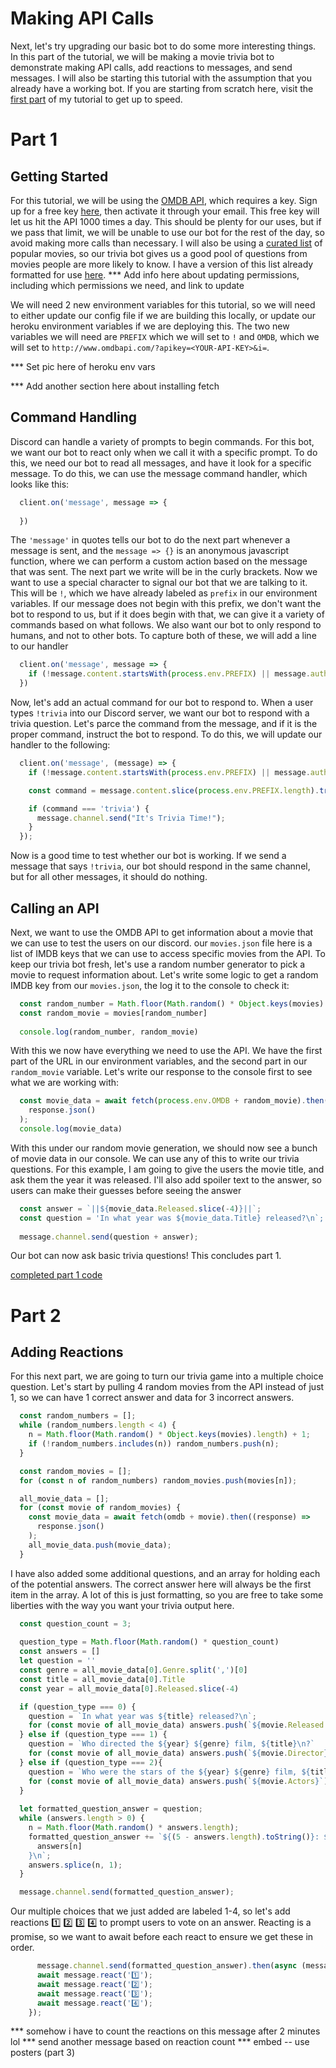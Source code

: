 # Making API Calls

Next, let's try upgrading our basic bot to do some more interesting things. In this part of the tutorial, we will be making a movie trivia bot to demonstrate making API calls,
add reactions to messages, and send messages. I will also be starting this tutorial with the assumption that you already have a working bot. If you are starting from scratch
here, visit the [first part](../basic_bot) of my tutorial to get up to speed.

# Part 1

## Getting Started

For this tutorial, we will be using the [OMDB API](http://www.omdbapi.com/), which requires a key. Sign up for a free key [here](http://www.omdbapi.com/apikey.aspx), then
activate it through your email. This free key will let us hit the API 1000 times a day. This should be plenty for our uses, but if we pass that limit, we will be unable to
use our bot for the rest of the day, so avoid making more calls than necessary. I will also be using a [curated list](https://www.imdb.com/list/ls091294718/) of popular
movies, so our trivia bot gives us a good pool of questions from movies people are more likely to know. I have a version of this list already formatted for use 
[here](./example-movies.json). *** Add info here about updating permissions, including which permissions we need, and link to update

We will need 2 new environment variables for this tutorial, so we will need to either update our config file if we are building this locally, or update our heroku 
environment variables if we are deploying this. The two new variables we will need are `PREFIX` which we will set to `!` and `OMDB`, which we will set to 
`http://www.omdbapi.com/?apikey=<YOUR-API-KEY>&i=`.

*** Set pic here of heroku env vars

*** Add another section here about installing fetch

## Command Handling

Discord can handle a variety of prompts to begin commands. For this bot, we want our bot to react only when we call it with a specific prompt. To do this, we need our bot
to read all messages, and have it look for a specific message. To do this, we can use the message command handler, which looks like this: 

```javascript
  client.on('message', message => {
  
  })
``` 

The `'message'` in quotes tells our bot to do the next part whenever a message is sent, and the `message => {}` is an
anonymous javascript function, where we can perform a custom action based on the message that was sent. The next part we write will be in the curly brackets. Now we want
to use a special character to signal our bot that we are talking to it. This will be `!`, which we have already labeled as `prefix` in our environment variables.
If our message does not begin with this prefix, we don't want the bot to respond to us, but if it does begin with that, we can give it a variety of commands based on what follows.
We also want our bot to only respond to humans, and not to other bots. To capture both of these, we will add a line to our handler 

```javascript
  client.on('message', message => {
    if (!message.content.startsWith(process.env.PREFIX) || message.author.bot) return;
  })
```

Now, let's add an actual command for our bot to respond to. When a user types `!trivia` into our Discord server, we want our bot to respond with a trivia question.
Let's parce the command from the message, and if it is the proper command, instruct the bot to respond. To do this, we will update our handler to the following:

```javascript
  client.on('message', (message) => {
    if (!message.content.startsWith(process.env.PREFIX) || message.author.bot) return;

    const command = message.content.slice(process.env.PREFIX.length).trim();

    if (command === 'trivia') {
      message.channel.send("It's Trivia Time!");
    }
  });
```

Now is a good time to test whether our bot is working. If we send a message that says `!trivia`, our bot should respond in the same channel, but for all other messages, it
should do nothing.

## Calling an API

Next, we want to use the OMDB API to get information about a movie that we can use to test the users on our discord. our `movies.json` file here is a list of IMDB keys
that we can use to access specific movies from the API. To keep our trivia bot fresh, let's use a random number generator to pick a movie to request information about.
Let's write some logic to get a random IMDB key from our `movies.json`, the log it to the console to check it:

```javascript
  const random_number = Math.floor(Math.random() * Object.keys(movies).length) + 1
  const random_movie = movies[random_number]
  
  console.log(random_number, random_movie)
```

With this we now have everything we need to use the API. We have the first part of the URL in our environment variables, and the second part in our `random_movie` variable. Let's write our response to the console first to see what we are working with:

```javascript
  const movie_data = await fetch(process.env.OMDB + random_movie).then((response) =>
    response.json()
  );
  console.log(movie_data)
```

With this under our random movie generation, we should now see a bunch of movie data in our console. We can use any of this to write our trivia questions. For this example,
I am going to give the users the movie title, and ask them the year it was released. I'll also add spoiler text to the answer, so users can make their guesses before
seeing the answer

```javascript
  const answer = `||${movie_data.Released.slice(-4)}||`;
  const question = 'In what year was ${movie_data.Title} released?\n`;
  
  message.channel.send(question + answer);
```

Our bot can now ask basic trivia questions! This concludes part 1.

[completed part 1 code](./completed-part-1-index.js)

# Part 2

## Adding Reactions

For this next part, we are going to turn our trivia game into a multiple choice question. Let's start by pulling 4 random movies from the API instead of just 1, so we can
have 1 correct answer and data for 3 incorrect answers.

```javascript
  const random_numbers = [];
  while (random_numbers.length < 4) {
    n = Math.floor(Math.random() * Object.keys(movies).length) + 1;
    if (!random_numbers.includes(n)) random_numbers.push(n);
  }

  const random_movies = [];
  for (const n of random_numbers) random_movies.push(movies[n]);

  all_movie_data = [];
  for (const movie of random_movies) {
    const movie_data = await fetch(omdb + movie).then((response) =>
      response.json()
    );
    all_movie_data.push(movie_data);
  }
```

I have also added some additional questions, and an array for holding each of the potential answers. The correct answer here will always be the first item in the array.
A lot of this is just formatting, so you are free to take some liberties with the way you want your trivia output here.

```javascript
  const question_count = 3;
  
  question_type = Math.floor(Math.random() * question_count)
  const answers = []
  let question = ''
  const genre = all_movie_data[0].Genre.split(',')[0]
  const title = all_movie_data[0].Title
  const year = all_movie_data[0].Released.slice(-4)

  if (question_type === 0) {
    question = `In what year was ${title} released?\n`;
    for (const movie of all_movie_data) answers.push(`${movie.Released.slice(-4)}`);
  } else if (question_type === 1) {
    question = `Who directed the ${year} ${genre} film, ${title}\n?`
    for (const movie of all_movie_data) answers.push(`${movie.Director}`)
  } else if (question_type === 2){
    question = `Who were the stars of the ${year} ${genre} film, ${title}\n?`
    for (const movie of all_movie_data) answers.push(`${movie.Actors}`)
  }
  
  let formatted_question_answer = question;
  while (answers.length > 0) {
    n = Math.floor(Math.random() * answers.length);
    formatted_question_answer += `${(5 - answers.length).toString()}: ${
      answers[n]
    }\n`;
    answers.splice(n, 1);
  }

  message.channel.send(formatted_question_answer);
```

Our multiple choices that we just added are labeled 1-4, so let's add reactions 1️⃣ 2️⃣ 3️⃣ 4️⃣ to prompt users to vote on an answer. Reacting is a promise, so we want
to await before each react to ensure we get these in order.

```javascript
      message.channel.send(formatted_question_answer).then(async (message) => {
      await message.react('1️⃣');
      await message.react('2️⃣');
      await message.react('3️⃣');
      await message.react('4️⃣');
    });
```

*** somehow i have to count the reactions on this message after 2 minutes lol
*** send another message based on reaction count
*** embed -- use posters (part 3)



